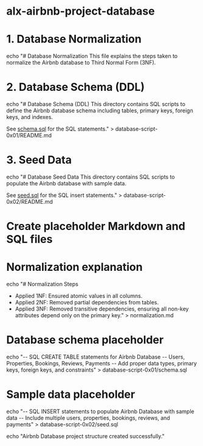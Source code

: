 # alx-airbnb-project-database
# 1. Database Normalization
echo "# Database Normalization
This file explains the steps taken to normalize the Airbnb database to Third Normal Form (3NF).

# 2. Database Schema (DDL)
echo "# Database Schema (DDL)
This directory contains SQL scripts to define the Airbnb database schema including tables, primary keys, foreign keys, and indexes.

See [schema.sql](schema.sql) for the SQL statements." > database-script-0x01/README.md

# 3. Seed Data
echo "# Database Seed Data
This directory contains SQL scripts to populate the Airbnb database with sample data.

See [seed.sql](seed.sql) for the SQL insert statements." > database-script-0x02/README.md

# Create placeholder Markdown and SQL files

# Normalization explanation
echo "# Normalization Steps
- Applied 1NF: Ensured atomic values in all columns.
- Applied 2NF: Removed partial dependencies from tables.
- Applied 3NF: Removed transitive dependencies, ensuring all non-key attributes depend only on the primary key." > normalization.md

# Database schema placeholder
echo "-- SQL CREATE TABLE statements for Airbnb Database
-- Users, Properties, Bookings, Reviews, Payments
-- Add proper data types, primary keys, foreign keys, and constraints" > database-script-0x01/schema.sql

# Sample data placeholder
echo "-- SQL INSERT statements to populate Airbnb Database with sample data
-- Include multiple users, properties, bookings, reviews, and payments" > database-script-0x02/seed.sql

echo "Airbnb Database project structure created successfully."
